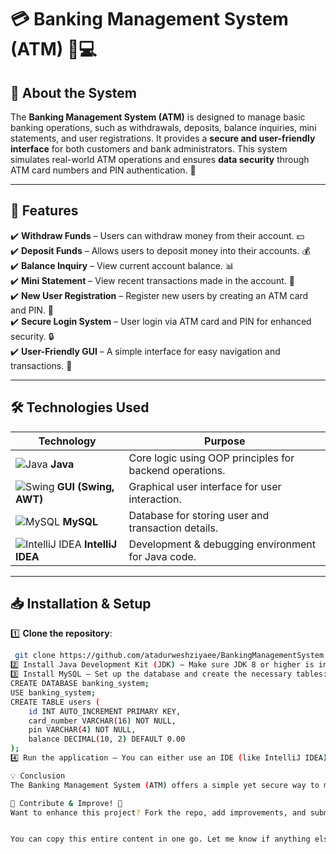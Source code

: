 # 💳 Banking Management System (ATM) 🏦💻

## 📌 About the System
The **Banking Management System (ATM)** is designed to manage basic banking operations, such as withdrawals, deposits, balance inquiries, mini statements, and user registrations. It provides a **secure and user-friendly interface** for both customers and bank administrators. This system simulates real-world ATM operations and ensures **data security** through ATM card numbers and PIN authentication. 🔐

---

## 🚀 Features
✔️ **Withdraw Funds** – Users can withdraw money from their account. 💵  
✔️ **Deposit Funds** – Allows users to deposit money into their accounts. 💰  
✔️ **Balance Inquiry** – View current account balance. 📊  
✔️ **Mini Statement** – View recent transactions made in the account. 📃  
✔️ **New User Registration** – Register new users by creating an ATM card and PIN. 📝  
✔️ **Secure Login System** – User login via ATM card and PIN for enhanced security. 🔒  
✔️ **User-Friendly GUI** – A simple interface for easy navigation and transactions. 🎨

---

## 🛠️ Technologies Used

| Technology | Purpose |
|------------|---------|
| ![Java](https://upload.wikimedia.org/wikipedia/en/3/30/Java_programming_language_logo.svg) **Java** | Core logic using OOP principles for backend operations. |
| ![Swing](https://upload.wikimedia.org/wikipedia/commons/7/76/Swing-logo.png) **GUI (Swing, AWT)** | Graphical user interface for user interaction. |
| ![MySQL](https://upload.wikimedia.org/wikipedia/en/thumb/6/62/MySQL.svg/128px-MySQL.svg.png) **MySQL** | Database for storing user and transaction details. |
| ![IntelliJ IDEA](https://upload.wikimedia.org/wikipedia/commons/d/d5/IntelliJ_IDEA_Logo.svg) **IntelliJ IDEA** | Development & debugging environment for Java code. |

---

## 📥 Installation & Setup
1️⃣ **Clone the repository**:
```bash
 git clone https://github.com/atadurweshziyaee/BankingManagementSystem.git
2️⃣ Install Java Development Kit (JDK) – Make sure JDK 8 or higher is installed.
3️⃣ Install MySQL – Set up the database and create the necessary tables:
CREATE DATABASE banking_system;
USE banking_system;
CREATE TABLE users (
    id INT AUTO_INCREMENT PRIMARY KEY,
    card_number VARCHAR(16) NOT NULL,
    pin VARCHAR(4) NOT NULL,
    balance DECIMAL(10, 2) DEFAULT 0.00
);
4️⃣ Run the application – You can either use an IDE (like IntelliJ IDEA) or compile the code from the command line to run the application.

💡 Conclusion
The Banking Management System (ATM) offers a simple yet secure way to manage banking operations, providing essential features like withdrawals, deposits, and balance checking. This system is ideal for simulating real-world ATM functionalities, focusing on data security, simplicity, and user experience. 🏦✨

🤝 Contribute & Improve! 🚀
Want to enhance this project? Fork the repo, add improvements, and submit a pull request! 💡


You can copy this entire content in one go. Let me know if anything else is needed!
